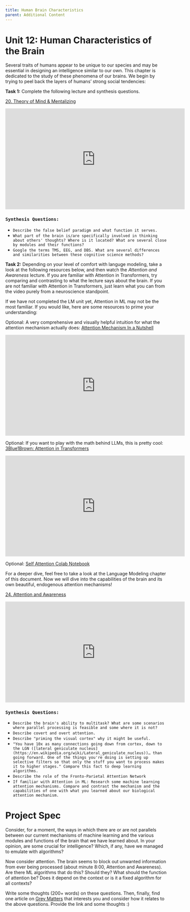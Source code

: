 ```yaml
---
title: Human Brain Characteristics
parent: Additional Content
---
```


# Unit 12: Human Characteristics of the Brain

Several traits of humans appear to be unique to our species and may be essential in designing an intelligence similar to our own. This chapter is dedicated to the study of these phenomena of our brains. We begin by trying to peel back the layers of humans’ strong social tendencies:

**Task 1:** Complete the following lecture and synthesis questions.

[20. Theory of Mind & Mentalizing](https://www.youtube.com/watch?v=pfZY5aDJazA&list=PLUl4u3cNGP60IKRN_pFptIBxeiMc0MCJP&index=15)
<div class="center">
    <iframe width="560" height="315" src="https://www.youtube-nocookie.com/embed/pfZY5aDJazA?si=ZtU3f_L2Yz_RV64_" title="YouTube video player" frameborder="0" allow="accelerometer; autoplay; clipboard-write; encrypted-media; gyroscope; picture-in-picture; web-share" referrerpolicy="strict-origin-when-cross-origin" allowfullscreen></iframe>
</div>

### `Synthesis Questions:`

* `Describe the false belief paradigm and what function it serves.`
* `What part of the brain is/are specifically involved in thinking about others' thoughts? Where is it located? What are several close by modules and their functions?`
* `Google the terms TMS, EEG, and DBS. What are several differences and similarities between these cognitive science methods?`

**Task 2:** Depending on your level of comfort with languge modeling, take a look at the following resources below, and then watch the *Attention and Awareness* lecture. If you are familiar with Attention in Transformers, try comparing and contrasting to what the lecture says about the brain. If you are not familiar with Attention in Transformers, just learn what you can from the video purely from a neuroscience standpoint.

If we have not completed the LM unit yet, Attention in ML may not be the most familiar. If you would like, here are some resources to prime your understanding:

Optional: A very comprehensive and visually helpful intuition for what the attention mechanism actually does: [Attention Mechanism In a Nutshell](https://www.youtube.com/watch?v=oMeIDqRguLY)  
<div class="center">
    <iframe width="560" height="315" src="https://www.youtube-nocookie.com/embed/oMeIDqRguLY?si=4o4WK9DPvtRcXdXX" title="YouTube video player" frameborder="0" allow="accelerometer; autoplay; clipboard-write; encrypted-media; gyroscope; picture-in-picture; web-share" referrerpolicy="strict-origin-when-cross-origin" allowfullscreen></iframe>
</div>

Optional: If you want to play with the math behind LLMs, this is pretty cool: [3Blue1Brown: Attention in Transformers](https://www.youtube.com/watch?v=eMlx5fFNoYc)
<div class="center">
    <iframe width="560" height="315" src="https://www.youtube-nocookie.com/embed/eMlx5fFNoYc?si=qUloF_i5KG-m2Zrz" title="YouTube video player" frameborder="0" allow="accelerometer; autoplay; clipboard-write; encrypted-media; gyroscope; picture-in-picture; web-share" referrerpolicy="strict-origin-when-cross-origin" allowfullscreen></iframe>
</div>

Optional: [Self Attention Colab Notebook](https://github.com/udlbook/udlbook/blob/main/Notebooks/Chap12/12_1_Self_Attention.ipynb)

For a deeper dive, feel free to take a look at the Language Modeling chapter of this document. Now we will dive into the capabilities of the brain and its own beautiful, endogenous attention mechanisms!

[24. Attention and Awareness](https://www.youtube.com/watch?v=B4a0WdGp52g&list=PLUl4u3cNGP60IKRN_pFptIBxeiMc0MCJP&index=17)
<div class="center">
    <iframe width="560" height="315" src="https://www.youtube-nocookie.com/embed/B4a0WdGp52g?si=O6hzb_AHuBwqbLFH" title="YouTube video player" frameborder="0" allow="accelerometer; autoplay; clipboard-write; encrypted-media; gyroscope; picture-in-picture; web-share" referrerpolicy="strict-origin-when-cross-origin" allowfullscreen></iframe>
</div>

### `Synthesis Questions:`

* `Describe the brain's ability to multitask? What are some scenarios where parallel processing is feasible and some where it is not?`
* `Describe covert and overt attention.`
* `Describe "priming the visual cortex" why it might be useful.`
* `"You have 10x as many connections going down from cortex, down to the LGN ([lateral geniculate nucleus](https://en.wikipedia.org/wiki/Lateral_geniculate_nucleus))… than going forward. One of the things you're doing is setting up selective filters so that only the stuff you want to process makes it to higher stages." Compare this fact to deep learning algorithms.`
* `Describe the role of the Fronto-Parietal Attention Network`
* `If familiar with Attention in ML: Research some machine learning attention mechanisms. Compare and contrast the mechanism and the capabilities of one with what you learned about our biological attention mechanism.`

# Project Spec
Consider, for a moment, the ways in which there are or are not parallels between our current mechanisms of machine learning and the various modules and functions of the brain that we have learned about. In your opinion, are some crucial for intelligence? Which, if any, have we managed to emulate with algorithms?

Now consider attention. The brain seems to block out unwanted information from ever being processed (about minute 8:00, Attention and Awareness). Are there ML algorithms that do this? Should they? What should the function of attention be? Does it depend on the context or is it a fixed algorithm for all contexts?

Write some thoughts (200+ words) on these questions. Then, finally, find one article on [Grey Matters](https://greymattersjournal.org/) that interests you and consider how it relates to the above questions. Provide the link and some thoughts :\)
